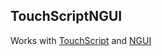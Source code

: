 ## TouchScriptNGUI ##
Works with [TouchScript](https://github.com/InteractiveLab/TouchScript) and [NGUI](http://www.tasharen.com/?page_id=140)
